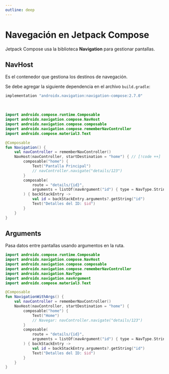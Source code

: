 ```yaml
---
outline: deep
---
```


# Navegación en Jetpack Compose

Jetpack Compose usa la biblioteca **Navigation** para gestionar pantallas.


## NavHost

Es el contenedor que gestiona los destinos de navegación.

Se debe agregar la siguiente dependencia en el archivo `build.gradle`:

``` kotlin
implementation "androidx.navigation:navigation-compose:2.7.0"
```
<br>

``` kotlin
import androidx.compose.runtime.Composable
import androidx.navigation.compose.NavHost
import androidx.navigation.compose.composable
import androidx.navigation.compose.rememberNavController
import androidx.compose.material3.Text

@Composable
fun Navigation() {
    val navController = rememberNavController()
    NavHost(navController, startDestination = "home") { // [!code ++]
        composable("home") {
            Text("Pantalla Principal")
            // navController.navigate("details/123")
        }
        composable(
            route = "details/{id}",
            arguments = listOf(navArgument("id") { type = NavType.StringType })
        ) { backStackEntry ->
            val id = backStackEntry.arguments?.getString("id")
            Text("Detalles del ID: $id")
        }
    }
}
```


## Arguments

Pasa datos entre pantallas usando argumentos en la ruta.


``` kotlin
import androidx.compose.runtime.Composable
import androidx.navigation.compose.NavHost
import androidx.navigation.compose.composable
import androidx.navigation.compose.rememberNavController
import androidx.navigation.NavType
import androidx.navigation.navArgument
import androidx.compose.material3.Text

@Composable
fun NavigationWithArgs() {
    val navController = rememberNavController()
    NavHost(navController, startDestination = "home") {
        composable("home") {
            Text("Home")
            // Navegar: navController.navigate("details/123")
        }
        composable(
            route = "details/{id}",
            arguments = listOf(navArgument("id") { type = NavType.StringType })  // [!code ++]
        ) { backStackEntry ->
            val id = backStackEntry.arguments?.getString("id")
            Text("Detalles del ID: $id")
        }
    }
}
```